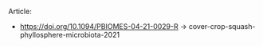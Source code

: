 Article: 
* https://doi.org/10.1094/PBIOMES-04-21-0029-R -> cover-crop-squash-phyllosphere-microbiota-2021
